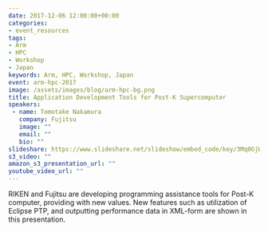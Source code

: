 ```yaml
---
date: 2017-12-06 12:00:00+00:00
categories:
- event_resources
tags:
- Arm
- HPC
- Workshop
- Japan
keywords: Arm, HPC, Workshop, Japan
event: arm-hpc-2017
image: /assets/images/blog/arm-hpc-bg.png
title: Application Development Tools for Post-K Supercomputer
speakers:
 - name: Tomotake Nakamura
   company: Fujitsu
   image: ""
   email: ""
   bio: ""
slideshare: https://www.slideshare.net/slideshow/embed_code/key/3Mq0GjWE37hIaP
s3_video: ""
amazon_s3_presentation_url: ""
youtube_video_url: ""
---
```

RIKEN and Fujitsu are developing programming assistance tools for Post-K computer, providing with new values. New features such as utilization of Eclipse PTP, and outputting performance data in XML-form are shown in this presentation.
